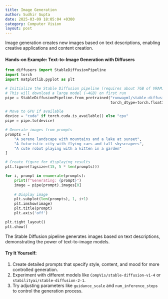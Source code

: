 ```yaml
---
title: Image Generation
author: Sudhir Gupta
date: 2025-03-09 18:05:04 +0300
category: Computer Vision
layout: post
---
```

Image generation creates new images based on text descriptions, enabling creative applications and content creation.

#### Hands-on Example: Text-to-Image Generation with Diffusers

```python
from diffusers import StableDiffusionPipeline
import torch
import matplotlib.pyplot as plt

# Initialize the Stable Diffusion pipeline (requires about 7GB of VRAM)
# This will download a large model (~4GB) on first run
pipe = StableDiffusionPipeline.from_pretrained("runwayml/stable-diffusion-v1-5", 
                                               torch_dtype=torch.float16)

# Move to GPU if available
device = "cuda" if torch.cuda.is_available() else "cpu"
pipe = pipe.to(device)

# Generate images from prompts
prompts = [
    "A serene landscape with mountains and a lake at sunset",
    "A futuristic city with flying cars and tall skyscrapers",
    "A cute robot playing with a kitten in a garden"
]

# Create figure for displaying results
plt.figure(figsize=(15, 5 * len(prompts)))

for i, prompt in enumerate(prompts):
    print(f"Generating: {prompt}")
    image = pipe(prompt).images[0]
    
    # Display image
    plt.subplot(len(prompts), 1, i+1)
    plt.imshow(image)
    plt.title(prompt)
    plt.axis('off')

plt.tight_layout()
plt.show()
```

The Stable Diffusion pipeline generates images based on text descriptions, demonstrating the power of text-to-image models.

#### Try It Yourself:
1. Create detailed prompts that specify style, content, and mood for more controlled generation.
2. Experiment with different models like `CompVis/stable-diffusion-v1-4` or `stabilityai/stable-diffusion-2-1`.
3. Try adjusting parameters like `guidance_scale` and `num_inference_steps` to control the generation process.